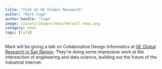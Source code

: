 ```yaml
---
title: "Talk at GE Global Research"
author: "Mark Fuge"
author_handle: "fuge"
image: /assets/images/news/default-news.png
category: news
tags: [talk]
---
```


Mark will be giving a talk on Collaborative Design Informatics at [GE Global Research in San Ramon](http://www.geglobalresearch.com/innovation/software). They're doing some impressive work at the intersection of engineering and data science, building out the future of the industrial internet.